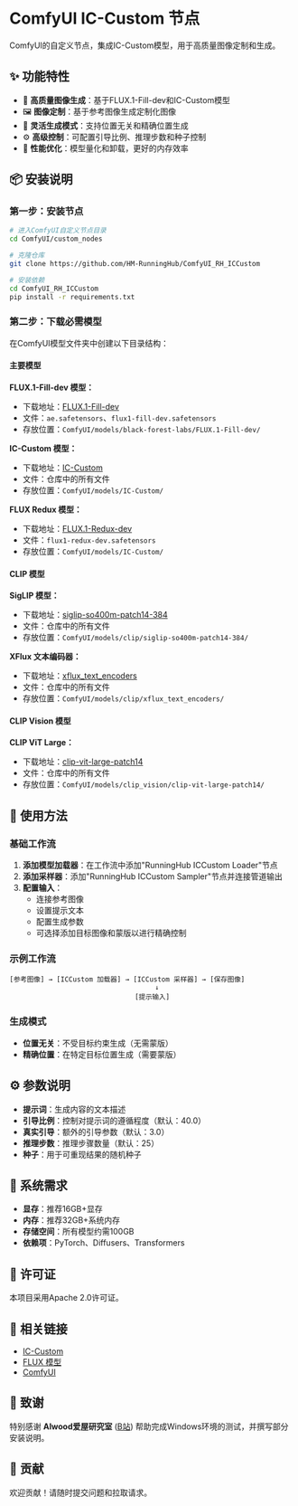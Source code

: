 # ComfyUI IC-Custom 节点

ComfyUI的自定义节点，集成IC-Custom模型，用于高质量图像定制和生成。

## ✨ 功能特性

- 🎨 **高质量图像生成**：基于FLUX.1-Fill-dev和IC-Custom模型
- 🖼️ **图像定制**：基于参考图像生成定制化图像
- 🎯 **灵活生成模式**：支持位置无关和精确位置生成
- ⚙️ **高级控制**：可配置引导比例、推理步数和种子控制
- 🚀 **性能优化**：模型量化和卸载，更好的内存效率

## 📦 安装说明

### 第一步：安装节点

```bash
# 进入ComfyUI自定义节点目录
cd ComfyUI/custom_nodes

# 克隆仓库
git clone https://github.com/HM-RunningHub/ComfyUI_RH_ICCustom

# 安装依赖
cd ComfyUI_RH_ICCustom
pip install -r requirements.txt
```

### 第二步：下载必需模型

在ComfyUI模型文件夹中创建以下目录结构：

#### 主要模型

**FLUX.1-Fill-dev 模型：**
- 下载地址：[FLUX.1-Fill-dev](https://huggingface.co/black-forest-labs/FLUX.1-Fill-dev/tree/main)
- 文件：`ae.safetensors`、`flux1-fill-dev.safetensors`
- 存放位置：`ComfyUI/models/black-forest-labs/FLUX.1-Fill-dev/`

**IC-Custom 模型：**
- 下载地址：[IC-Custom](https://huggingface.co/TencentARC/IC-Custom/tree/main)
- 文件：仓库中的所有文件
- 存放位置：`ComfyUI/models/IC-Custom/`

**FLUX Redux 模型：**
- 下载地址：[FLUX.1-Redux-dev](https://huggingface.co/black-forest-labs/FLUX.1-Redux-dev/tree/main)
- 文件：`flux1-redux-dev.safetensors`
- 存放位置：`ComfyUI/models/IC-Custom/`

#### CLIP 模型

**SigLIP 模型：**
- 下载地址：[siglip-so400m-patch14-384](https://huggingface.co/google/siglip-so400m-patch14-384/tree/main)
- 文件：仓库中的所有文件
- 存放位置：`ComfyUI/models/clip/siglip-so400m-patch14-384/`

**XFlux 文本编码器：**
- 下载地址：[xflux_text_encoders](https://huggingface.co/XLabs-AI/xflux_text_encoders/tree/main)
- 文件：仓库中的所有文件
- 存放位置：`ComfyUI/models/clip/xflux_text_encoders/`

#### CLIP Vision 模型

**CLIP ViT Large：**
- 下载地址：[clip-vit-large-patch14](https://huggingface.co/openai/clip-vit-large-patch14/tree/main)
- 文件：仓库中的所有文件
- 存放位置：`ComfyUI/models/clip_vision/clip-vit-large-patch14/`

## 🚀 使用方法

### 基础工作流

1. **添加模型加载器**：在工作流中添加"RunningHub ICCustom Loader"节点
2. **添加采样器**：添加"RunningHub ICCustom Sampler"节点并连接管道输出
3. **配置输入**：
   - 连接参考图像
   - 设置提示文本
   - 配置生成参数
   - 可选择添加目标图像和蒙版以进行精确控制

### 示例工作流

```
[参考图像] → [ICCustom 加载器] → [ICCustom 采样器] → [保存图像]
                                    ↓
                               [提示输入]
```

### 生成模式

- **位置无关**：不受目标约束生成（无需蒙版）
- **精确位置**：在特定目标位置生成（需要蒙版）

## ⚙️ 参数说明

- **提示词**：生成内容的文本描述
- **引导比例**：控制对提示词的遵循程度（默认：40.0）
- **真实引导**：额外的引导参数（默认：3.0）
- **推理步数**：推理步骤数量（默认：25）
- **种子**：用于可重现结果的随机种子

## 🔧 系统需求

- **显存**：推荐16GB+显存
- **内存**：推荐32GB+系统内存
- **存储空间**：所有模型约需100GB
- **依赖项**：PyTorch、Diffusers、Transformers

## 📄 许可证

本项目采用Apache 2.0许可证。

## 🔗 相关链接

- [IC-Custom](https://github.com/TencentARC/IC-Custom)
- [FLUX 模型](https://huggingface.co/black-forest-labs)
- [ComfyUI](https://github.com/comfyanonymous/ComfyUI)

## 🙏 致谢

特别感谢 **AIwood爱屋研究室** ([B站](https://space.bilibili.com/503934057)) 帮助完成Windows环境的测试，并撰写部分安装说明。

## 🤝 贡献

欢迎贡献！请随时提交问题和拉取请求。
